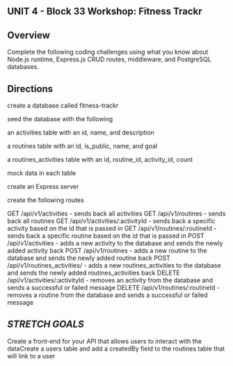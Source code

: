 
## UNIT 4 - Block 33 Workshop: Fitness Trackr ##
 
## Overview ##
Complete the following coding challenges using what you know about Node.js runtime, Express.js CRUD routes, middleware, and PostgreSQL databases.

## Directions ##

create a database called fitness-trackr

seed the database with the following

an activities table with an id, name, and description

a routines table with an id, is_public, name, and goal

a routines_activities table with an id, routine_id, activity_id, count

mock data in each table

create an Express server

create the following routes

GET /api/v1/activities - sends back all activities
GET /api/v1/routines - sends back all routines
GET /api/v1/activities/:activityId - sends back a specific activity based on the id that is passed in
GET /api/v1/routines/:routineId - sends back a specific routine based on the id that is passed in
POST /api/v1/activities - adds a new activity to the database and sends the newly added activity back
POST /api/v1/routines - adds a new routine to the database and sends the newly added routine back
POST /api/v1/routines_activities/ - adds a new routines_activities to the database and sends the newly added routines_activities back 
DELETE /api/v1/activities/:activityId - removes an activity from the database and sends a successful or failed message
DELETE /api/v1/routines/:routineId - removes a routine from the database and sends a successful or failed message
## *STRETCH GOALS* ##
Create a front-end for your API that allows users to interact with the dataCreate a users table and add a createdBy field to the routines table that will link to a user